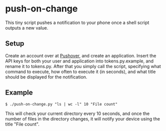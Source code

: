 push-on-change
==============

This tiny script pushes a notification to your phone once a shell script outputs a new value.

## Setup
Create an account over at [Pushover](https://pushover.net/), and create an application.
Insert the API keys for both your user and application into tokens.py.example, and rename it to tokens.py.
After that you simply call the script, specifying what command to execute, how often to execute it (in seconds),
and what title should be displayed for the notification.

## Example

    $ ./push-on-change.py "ls | wc -l" 10 "File count"
  
This will check your current directory every 10 seconds, and once the number of files in the directory changes, it will notify your device using the title "File count".
